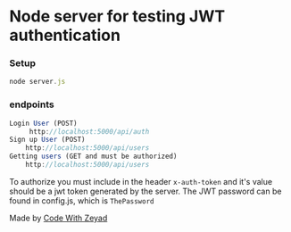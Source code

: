# Node server for testing JWT authentication

### Setup
```js
node server.js
```

### endpoints

```js
Login User (POST)
     http://localhost:5000/api/auth
Sign up User (POST)
    http://localhost:5000/api/users
Getting users (GET and must be authorized)
    http://localhost:5000/api/users
```

To authorize you must include in the header ```x-auth-token``` and it's value should be a jwt token generated by the server.
The JWT password can be found in config.js, which is ```ThePassword```

Made by [Code With Zeyad](https://youtube.com/channel/UCFjcc0rq2guK6kJ4va49zgA)